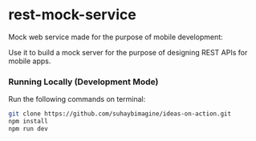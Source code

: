 # rest-mock-service

Mock web service made for the purpose of mobile development:

Use it to build a mock server for the purpose of designing REST APIs for mobile apps.

### Running Locally (Development Mode)

Run the following commands on terminal:

```sh
git clone https://github.com/suhaybimagine/ideas-on-action.git
npm install
npm run dev
